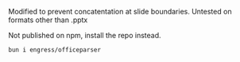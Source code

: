 Modified to prevent concatentation at slide boundaries. Untested on formats other than .pptx

Not published on npm, install the repo instead.
```bash
bun i engress/officeparser
```
